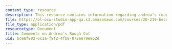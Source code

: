 ```yaml
---
content_type: resource
description: This resource contains information regarding andrea's rough cut.
file: https://ol-ocw-studio-app-qa.s3.amazonaws.com/courses/20-219-becoming-the-next-bill-nye-writing-and-hosting-the-educational-show-january-iap-2015/bce8f8926c1af8f24fb8072ee79e862d_MIT20_219IAP15_Andreacom.pdf
file_type: application/pdf
resourcetype: Document
title: Comments on Andrea's Rough Cut
uid: bce8f892-6c1a-f8f2-4fb8-072ee79e862d
---
```

